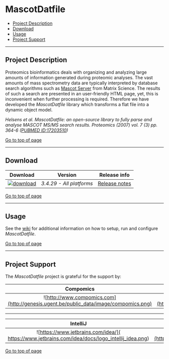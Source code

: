 # MascotDatfile

 * [Project Description](#project-description)
 * [Download](#download)
 * [Usage](#usage)
 * [Project Support](#project-support)

----

## Project Description

Proteomics bioinformatics deals with organizing and analyzing large amounts of information generated during proteomic analyses. The vast amounts of mass spectrometry data are typically interpreted by database search algorithms such as [Mascot Server](http://www.matrixscience.com/) from Matrix Science. The results of such a search are presented in an user-friendly HTML page, yet, this is inconvenient when further processing is required. Therefore we have developed the *MascotDatfile* library which transforms a flat file into a dynamic object model.

*Helsens et al. MascotDatfile: an open-source library to fully parse and analyse MASCOT MS/MS search results. Proteomics (2007) vol. 7 (3) pp. 364-6 ([PUBMED ID:17203510](http://www.ncbi.nlm.nih.gov/pubmed/17203510))*

[Go to top of page](#mascotdatfile)

----

## Download
| Download | Version | Release info |
| :------------: |:---------------:| :-----:|
| [![download](https://github.com/compomics/mascotdatfile/wiki/images/download_button.png)](http://genesis.ugent.be/maven2/com/compomics/mascotdatfile/3.4.29/mascotdatfile-3.4.29.zip) | *3.4.29 - All platforms* |    [Release notes](https://github.com/compomics/mascotdatfile/wiki/ReleaseNotes) |

[Go to top of page](#mascotdatfile)

----

## Usage
See the [wiki](https://github.com/compomics/mascotdatfile/wiki) for additional information on how to setup, run and configure *MascotDatfile*.

[Go to top of page](#mascotdatfile)

----

## Project Support

The *MascotDatfile* project is grateful for the support by:

| Compomics | VIB | Ghent University|
|:--:|:--:|:--:|
| ![http://www.compomics.com](http://genesis.ugent.be/public_data/image/compomics.png) | ![http://www.vib.be](http://genesis.ugent.be/public_data/image/vib.png) | ![http://www.ugent.be/en](http://genesis.ugent.be/public_data/image/ugent.png) |

----

| IntelliJ | Java | Maven |
|:--:|:--:|:--:|
| ![https://www.jetbrains.com/idea/]( https://www.jetbrains.com/idea/docs/logo_intellij_idea.png)| ![http://java.com/en/](http://genesis.ugent.be/public_data/image/java.png) | ![http://maven.apache.org/](http://genesis.ugent.be/public_data/image/maven.png) |

[Go to top of page](#mascotdatfile)

